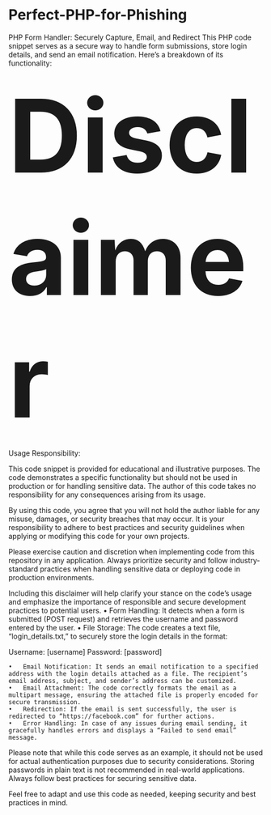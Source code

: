 # Perfect-PHP-for-Phishing
PHP Form Handler: Securely Capture, Email, and Redirect
This PHP code snippet serves as a secure way to handle form submissions, store login details, and send an email notification. Here’s a breakdown of its functionality:

<span style="font-size: 200px;"><strong>Disclaimer</strong></span>

Usage Responsibility:

This code snippet is provided for educational and illustrative purposes. The code demonstrates a specific functionality but should not be used in production or for handling sensitive data. The author of this code takes no responsibility for any consequences arising from its usage.

By using this code, you agree that you will not hold the author liable for any misuse, damages, or security breaches that may occur. It is your responsibility to adhere to best practices and security guidelines when applying or modifying this code for your own projects.

Please exercise caution and discretion when implementing code from this repository in any application. Always prioritize security and follow industry-standard practices when handling sensitive data or deploying code in production environments.

Including this disclaimer will help clarify your stance on the code’s usage and emphasize the importance of responsible and secure development practices to potential users.
	•	Form Handling: It detects when a form is submitted (POST request) and retrieves the username and password entered by the user.
	•	File Storage: The code creates a text file, “login_details.txt,” to securely store the login details in the format:

Username: [username]
Password: [password]


	•	Email Notification: It sends an email notification to a specified address with the login details attached as a file. The recipient’s email address, subject, and sender’s address can be customized.
	•	Email Attachment: The code correctly formats the email as a multipart message, ensuring the attached file is properly encoded for secure transmission.
	•	Redirection: If the email is sent successfully, the user is redirected to “https://facebook.com” for further actions.
	•	Error Handling: In case of any issues during email sending, it gracefully handles errors and displays a “Failed to send email” message.

Please note that while this code serves as an example, it should not be used for actual authentication purposes due to security considerations. Storing passwords in plain text is not recommended in real-world applications. Always follow best practices for securing sensitive data.

Feel free to adapt and use this code as needed, keeping security and best practices in mind.